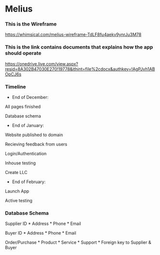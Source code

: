 # Melius

### This is the Wireframe
https://whimsical.com/melius-wireframe-TdLF8fu4aekv9ynrJu3M78

### This is the link contains documents that explains how the app should operate
https://onedrive.live.com/view.aspx?resid=8A302B47030E270!19778&ithint=file%2cdocx&authkey=!AgPJvh1ABOpCJ6s


### Timeline

* End of December:

All pages finished

Database schema

* End of January:

Website published to domain

Recieving feedback from users

Login/Authentication

Inhouse testing

Create LLC

* End of February:

Launch App

Active testing

### Database Schema


Supplier ID
	* Address
	* Phone
	* Email


Buyer ID
	* Address
	* Phone
	* Email


Order/Purchase
	* Product
	* Service
	* Support
	* Foreign key to Supplier & Buyer
